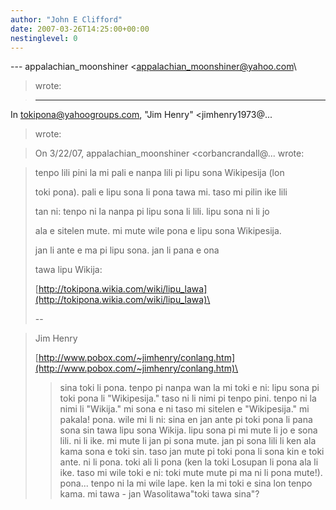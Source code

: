 ```yaml
---
author: "John E Clifford"
date: 2007-03-26T14:25:00+00:00
nestinglevel: 0
---
```

\---
 appalachian\_moonshiner <[appalachian_moonshiner@yahoo.com](mailto://appalachian_moonshiner@yahoo.com)\
> wrote:

> ---
 In [tokipona@yahoogroups.com](mailto://tokipona@yahoogroups.com), "Jim Henry" <jimhenry1973@...
> wrote:

> 
>> 
> On 3/22/07, appalachian\_moonshiner <corbancrandall@...
> wrote:

> 
>> 
> 
> tenpo lili pini la mi pali e nanpa lili pi lipu sona Wikipesija (lon
> 
> 
> toki pona). pali e lipu sona li pona tawa mi. taso mi pilin ike
> lili
> 
> 
> tan ni: tenpo ni la nanpa pi lipu sona li lili. lipu sona ni li jo
> 
> 
> ala e sitelen mute. mi mute wile pona e lipu sona Wikipesija.
> 
>> 
> jan li ante e ma pi lipu sona. jan li pana e ona
> 
> tawa lipu Wikija:
> 
>> 
> [http://tokipona.wikia.com/wiki/lipu_lawa](http://tokipona.wikia.com/wiki/lipu_lawa)\
> 
>> 
> --

> 
> Jim Henry
> 
> [http://www.pobox.com/~jimhenry/conlang.htm](http://www.pobox.com/~jimhenry/conlang.htm)\
> 
>> sina toki li pona. tenpo pi nanpa wan la mi toki e ni: lipu sona pi
> toki pona li "Wikipesija." taso ni li nimi pi tenpo pini. tenpo ni la
> nimi li "Wikija." mi sona e ni taso mi sitelen e "Wikipesija." mi
> pakala!
>> pona. wile mi li ni: sina en jan ante pi toki pona li pana sona sin
> tawa lipu sona Wikija. lipu sona pi mi mute li jo e sona lili. ni li
> ike. mi mute li jan pi sona mute. jan pi sona lili li ken ala kama sona
> e toki sin. taso jan mute pi toki pona li sona kin e toki ante. ni li
> pona. toki ali li pona (ken la toki Losupan li pona ala li ike. taso
> mi wile toki e ni: toki mute mute pi ma ni li pona mute!).
>> pona... tenpo ni la mi wile lape. ken la mi toki e sina lon tenpo
> kama. mi tawa - jan Wasolitawa"toki tawa sina"?
>>